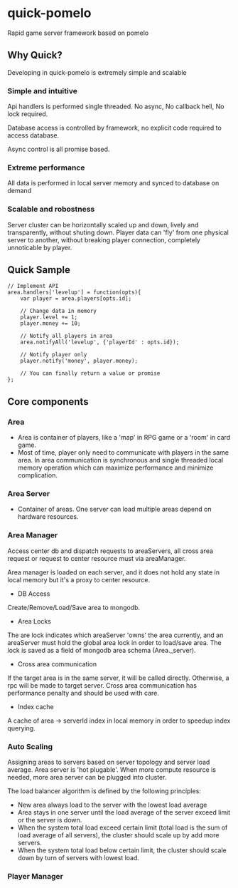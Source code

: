 # quick-pomelo
Rapid game server framework based on pomelo

## Why Quick?

Developing in quick-pomelo is extremely simple and scalable

### Simple and intuitive

Api handlers is performed single threaded. No async, No callback hell, No lock required.

Database access is controlled by framework, no explicit code required to access database.

Async control is all promise based.

### Extreme performance

All data is performed in local server memory and synced to database on demand

### Scalable and robostness

Server cluster can be horizontally scaled up and down, lively and transparently, without shuting down.
Player data can 'fly' from one physical server to another, without breaking player connection, completely unnoticable by player.


## Quick Sample

```
// Implement API
area.handlers['levelup'] = function(opts){
	var player = area.players[opts.id];

	// Change data in memory
	player.level += 1;
	player.money += 10;
	
	// Notify all players in area
	area.notifyAll('levelup', {'playerId' : opts.id});

	// Notify player only
	player.notify('money', player.money);

	// You can finally return a value or promise
};
```

## Core components

### Area
* Area is container of players, like a 'map' in RPG game or a 'room' in card game.
* Most of time, player only need to communicate with players in the same area. In area communication is synchronous and single threaded local memory operation which can maximize performance and minimize complication.

###	Area Server
* Container of areas. One server can load multiple areas depend on hardware resources.

### Area Manager
Access center db and dispatch requests to areaServers, all cross area request or request to center resource must via areaManager.

Area manager is loaded on each server, and it does not hold any state in local memory but it's a proxy to center resource.

* DB Access

Create/Remove/Load/Save area to mongodb.

* Area Locks

The are lock indicates which areaServer 'owns' the area currently, and an areaServer must hold the global area lock in order to load/save area.
The lock is saved as a field of mongodb area schema (Area._server).

* Cross area communication

If the target area is in the same server, it will be called directly. Otherwise, a rpc will be made to target server.
Cross area communication has performance penalty and should be used with care.

* Index cache

A cache of area -> serverId index in local memory in order to speedup index querying.

### Auto Scaling
Assigning areas to servers based on server topology and server load average.
Area server is 'hot plugable'. When more compute resource is needed, more area server can be plugged into cluster.

The load balancer algorithm is defined by the following principles:
* New area always load to the server with the lowest load average
* Area stays in one server until the load average of the server exceed limit or the server is down.
* When the system total load exceed certain limit (total load is the sum of load average of all servers), the cluster should scale up by add more servers.
* When the system total load below certain limit, the cluster should scale down by turn of servers with lowest load.

### Player Manager
